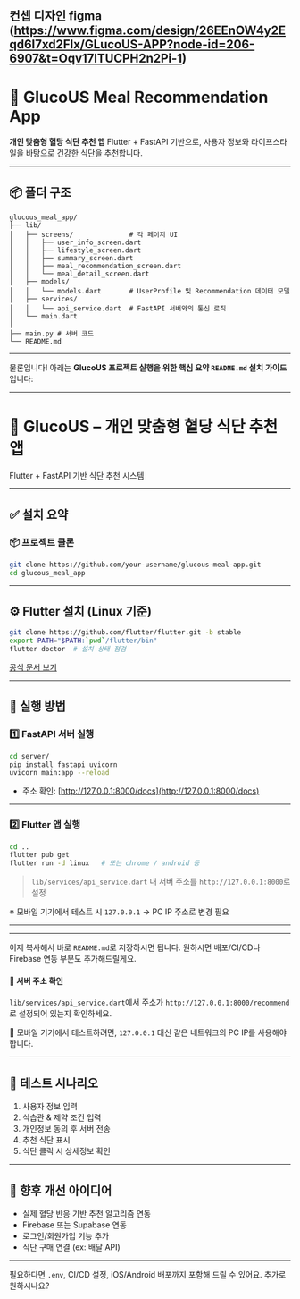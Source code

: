 컨셉 디자인 figma (https://www.figma.com/design/26EEnOW4y2Eqd6I7xd2FIx/GLucoUS-APP?node-id=206-6907&t=Oqv17ITUCPH2n2Pi-1)
---

# 🥗 GlucoUS Meal Recommendation App

**개인 맞춤형 혈당 식단 추천 앱**
Flutter + FastAPI 기반으로, 사용자 정보와 라이프스타일을 바탕으로 건강한 식단을 추천합니다.

---

## 📦 폴더 구조

```plaintext
glucous_meal_app/
├── lib/
│   ├── screens/              # 각 페이지 UI
│   │   ├── user_info_screen.dart
│   │   ├── lifestyle_screen.dart
│   │   ├── summary_screen.dart
│   │   ├── meal_recommendation_screen.dart
│   │   └── meal_detail_screen.dart
│   ├── models/
│   │   └── models.dart       # UserProfile 및 Recommendation 데이터 모델
│   ├── services/
│   │   └── api_service.dart  # FastAPI 서버와의 통신 로직
│   └── main.dart
│
├── main.py # 서버 코드 
└── README.md
```

---

물론입니다! 아래는 **GlucoUS 프로젝트 실행을 위한 핵심 요약 `README.md` 설치 가이드**입니다:

---

# 🥗 GlucoUS – 개인 맞춤형 혈당 식단 추천 앱

Flutter + FastAPI 기반 식단 추천 시스템

---

## ✅ 설치 요약

### 📦 프로젝트 클론

```bash
git clone https://github.com/your-username/glucous-meal-app.git
cd glucous_meal_app
```

---

## ⚙️ Flutter 설치 (Linux 기준)

```bash
git clone https://github.com/flutter/flutter.git -b stable
export PATH="$PATH:`pwd`/flutter/bin"
flutter doctor  # 설치 상태 점검
```

[공식 문서 보기](https://docs.flutter.dev/get-started/install)

---

## 🚀 실행 방법

### 1️⃣ FastAPI 서버 실행

```bash
cd server/
pip install fastapi uvicorn
uvicorn main:app --reload
```

* 주소 확인: [http://127.0.0.1:8000/docs](http://127.0.0.1:8000/docs)

---

### 2️⃣ Flutter 앱 실행

```bash
cd ..
flutter pub get
flutter run -d linux   # 또는 chrome / android 등
```

> `lib/services/api_service.dart` 내 서버 주소를 `http://127.0.0.1:8000`로 설정

※ 모바일 기기에서 테스트 시 `127.0.0.1` → PC IP 주소로 변경 필요

---


---

이제 복사해서 바로 `README.md`로 저장하시면 됩니다. 원하시면 배포/CI/CD나 Firebase 연동 부분도 추가해드릴게요.


#### 🧩 서버 주소 확인

`lib/services/api_service.dart`에서 주소가 `http://127.0.0.1:8000/recommend`로 설정되어 있는지 확인하세요.

📱 모바일 기기에서 테스트하려면, `127.0.0.1` 대신 같은 네트워크의 PC IP를 사용해야 합니다.

---

## 🧪 테스트 시나리오

1. 사용자 정보 입력
2. 식습관 & 제약 조건 입력
3. 개인정보 동의 후 서버 전송
4. 추천 식단 표시
5. 식단 클릭 시 상세정보 확인

---

## 🧠 향후 개선 아이디어

* 실제 혈당 반응 기반 추천 알고리즘 연동
* Firebase 또는 Supabase 연동
* 로그인/회원가입 기능 추가
* 식단 구매 연결 (ex: 배달 API)

---

필요하다면 `.env`, CI/CD 설정, iOS/Android 배포까지 포함해 드릴 수 있어요. 추가로 원하시나요?
